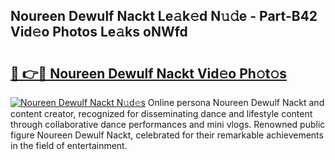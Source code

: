 ## Noureen Dewulf Nackt Le𝚊k𝚎d N𝚞𝚍e - Part-B42 Vid𝚎o Photos Le𝚊ks oNWfd

# <h2><a href="http://fb5z9zf.evod.top/?m=Noureen+Dewulf+Nackt">🔗 👉🔴 Noureen Dewulf Nackt Vid𝚎o Ph𝚘t𝚘s</a></h2>

[![Noureen Dewulf Nackt N𝚞d𝚎s](https://i.imgur.com/8V9OHl7.gif)](http://fb5z9zf.evod.top/?m=Noureen+Dewulf+Nackt)
Online persona Noureen Dewulf Nackt and content creator, recognized for disseminating dance and lifestyle content through collaborative dance performances and mini vlogs. Renowned public figure Noureen Dewulf Nackt, celebrated for their remarkable achievements in the field of entertainment. 
